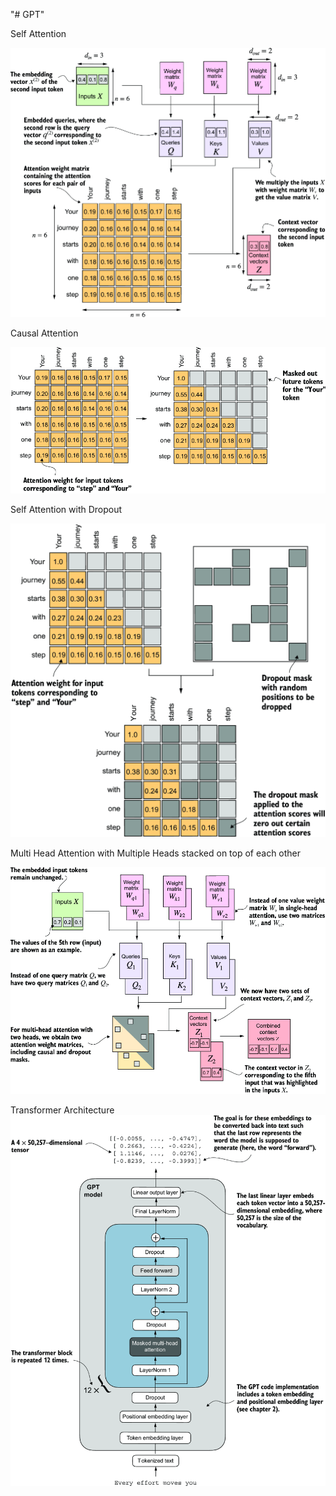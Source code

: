 "# GPT" 

Self Attention

![Self Attention](artifacts/selfattention.png)

Causal Attention

![Causal Attention](artifacts/causalattention.png)

Self Attention with Dropout

![causal Attention with Dropout](artifacts/causalattentionwithdropout.png)

Multi Head Attention with Multiple Heads stacked on top of each other

![Multi Head Attention](artifacts/multiheadattention_v1.png)


Transformer Architecture
![Transformmer Architecture](artifacts/transformer.png)